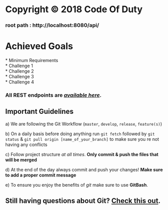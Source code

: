 # Copyright © 2018 Code Of Duty    

### root path : http://localhost:8080/api/

# Achieved Goals    

\* Minimum Requirements    
\* Challenge 1    
\* Challenge 2    
\* Challenge 3    
\* Challenge 4    
    
### All REST endpoints are _[available here](http://localhost:8080/api/swagger-ui.html)_.    


## Important Guidelines

a) We are following the Git Workflow (`master`, `develop`, `release`, `feature(s)`)    

b) On a daily basis before doing anything run `git fetch` followed by `git status` & `git pull origin [name_of_your_branch]` to make sure you re not having any conflicts    

c) Follow project structure _at all times_. **Only commit & push the files that will be merged**    

d) At the end of the day always commit and push your changes! **Make sure to add a proper commit message**    

e) To ensure you enjoy the benefits of _git_ make sure to use **GitBash**.       


## Still having questions about Git? [Check this out](https://github.com/Kunena/Kunena-Forum/wiki/Create-a-new-branch-with-git-and-manage-branches).    
